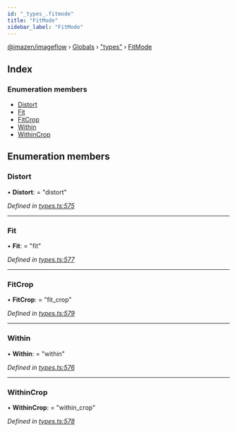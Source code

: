 ```yaml
---
id: "_types_.fitmode"
title: "FitMode"
sidebar_label: "FitMode"
---
```


[@imazen/imageflow](../index.md) › [Globals](../globals.md) › ["types"](../modules/_types_.md) › [FitMode](_types_.fitmode.md)

## Index

### Enumeration members

* [Distort](_types_.fitmode.md#distort)
* [Fit](_types_.fitmode.md#fit)
* [FitCrop](_types_.fitmode.md#fitcrop)
* [Within](_types_.fitmode.md#within)
* [WithinCrop](_types_.fitmode.md#withincrop)

## Enumeration members

###  Distort

• **Distort**: = "distort"

*Defined in [types.ts:575](https://github.com/imazen/imageflow-node/blob/8d7450b/lib/types.ts#L575)*

___

###  Fit

• **Fit**: = "fit"

*Defined in [types.ts:577](https://github.com/imazen/imageflow-node/blob/8d7450b/lib/types.ts#L577)*

___

###  FitCrop

• **FitCrop**: = "fit_crop"

*Defined in [types.ts:579](https://github.com/imazen/imageflow-node/blob/8d7450b/lib/types.ts#L579)*

___

###  Within

• **Within**: = "within"

*Defined in [types.ts:576](https://github.com/imazen/imageflow-node/blob/8d7450b/lib/types.ts#L576)*

___

###  WithinCrop

• **WithinCrop**: = "within_crop"

*Defined in [types.ts:578](https://github.com/imazen/imageflow-node/blob/8d7450b/lib/types.ts#L578)*

